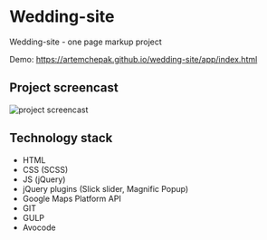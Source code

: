 # Wedding-site

Wedding-site - one page markup project

Demo: https://artemchepak.github.io/wedding-site/app/index.html

## Project screencast

![project screencast](/wedding-screencast.gif)

## Technology stack  

 - HTML
 - CSS (SCSS)
 - JS (jQuery)
 - jQuery plugins (Slick slider, Magnific Popup)
 - Google Maps Platform API
 - GIT
 - GULP
 - Avocode

